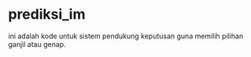 # prediksi_im
ini adalah kode untuk sistem pendukung keputusan guna memilih pilihan ganjil atau genap.
